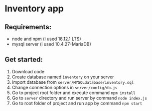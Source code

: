 # Inventory app

## Requirements:

* node and npm (i used 18.12.1 LTS)
* mysql server (i used 10.4.27-MariaDB)

## Get started:

1. Download code
2. Create database named `inventory` on your server
3. Import database from `server/MYSQLdatabase/inventory.sql`
4. Change connection options in `server/config/db.js`
5. Go to project root folder and execute command `npm install`
6. Go to `server` directory and run server by command `node index.js`
7. Go to root folder of project and run app by command `npm start`
